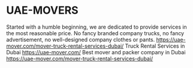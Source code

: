 # UAE-MOVERS
Started with a humble beginning, we are dedicated to provide services in the most reasonable price. No fancy branded company trucks, no fancy advertisement, no well-designed company clothes or pants. 
https://uae-mover.com/mover-truck-rental-services-dubai/
Truck Rental Services in Dubai
https://uae-mover.com/
Best mover and packer company in Dubai
https://uae-mover.com/mover-truck-rental-services-dubai/
